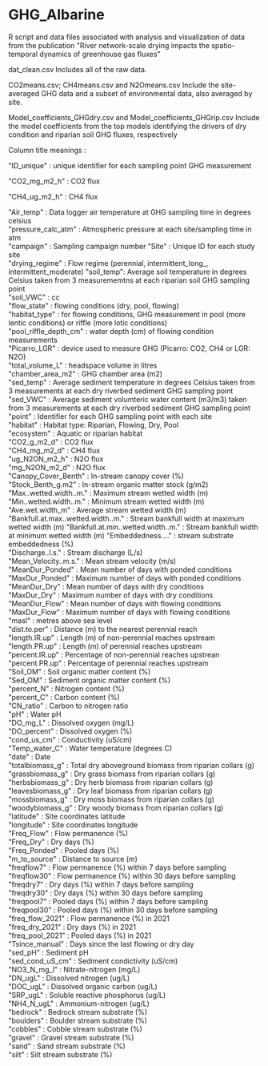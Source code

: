# GHG_Albarine
R script and data files associated with analysis and visualization of data from the publication "River network-scale drying impacts the spatio-temporal dynamics of greenhouse gas fluxes" 

dat_clean.csv
Includes all of the raw data. 

CO2means.csv; CH4means.csv and N2Omeans.csv
Include the site-averaged GHG data and a subset of environmental data, also averaged by site.

Model_coefficients_GHGdry.csv and Model_coefficients_GHGrip.csv
Include the model coefficients from the top models identifying the drivers of dry condition and riparian soil GHG fluxes, respectively 

Column title meanings : 

"ID_unique" : unique identifier for each sampling point GHG measurement  

"CO2_mg_m2_h" : CO2 flux 

"CH4_ug_m2_h" : CH4 flux 

"Air_temp" : Data logger air temperature at GHG sampling time in degrees celsius                    
"pressure_calc_atm" : Atmospheric pressure at each site/sampling time in atm                 
"campaign" : Sampling campaign number
"Site" : Unique ID for each study site                            
"drying_regime" : Flow regime (perennial, intermittent_long_, intermittent_moderate)
"soil_temp": Average soil temperature in degrees Celsius taken from 3 measurememtns at each riparian soil GHG sampling point                        
"soil_VWC" : cc  
"flow_state" : flowing conditions (dry, pool, flowing)                      
"habitat_type" : for flowing conditions, GHG measurement in pool (more lentic conditions) or riffle (more lotic conditions)                      
"pool_riffle_depth_cm"  : water depth (cm) of flowing condition measurements           
"Picarro_LGR" : device used to measure GHG (Picarro: CO2, CH4 or LGR: N2O)                     
"total_volume_L" : headspace volume in litres                  
"chamber_area_m2" : GHG chamber area (m2)                  
"sed_temp" :   Average sediment temperature in degrees Celsius taken from 3 measurements at each dry riverbed sediment GHG sampling point                      
"sed_VWC" : Average sediment volumteric water content (m3/m3) taken from 3 measurements at each dry riverbed sediment GHG sampling point                           
"point" : Identifier for each GHG sampling point with each site                           
"habitat" : Habitat type: Riparian, Flowing, Dry, Pool                          
"ecosystem"  : Aquatic or riparian habitat                      
"CO2_g_m2_d"   : CO2 flux                     
"CH4_mg_m2_d"  : CH4 flux                    
"ug_N2ON_m2_h" : N2O flux                    
"mg_N2ON_m2_d"  : N2O flux                    
"Canopy_Cover_Benth" : In-stream canopy cover (%)                
"Stock_Benth_g.m2"  : In-stream organic matter stock (g/m2)               
"Max..wetted.width..m."  : Maximum stream wetted width (m)          
"Min..wetted.width..m."  : Minimum stream wetted width (m)          
"Ave.wet.width_m"  : Average stream wetted width (m)                 
"Bankfull.at.max..wetted.width..m." : Stream bankfull width at maximum wetted width (m)
"Bankfull.at.min..wetted.width..m." : Stream bankfull width at minimum wetted width (m)
"Embeddedness...." : stream substrate embeddedness (%)                
"Discharge..l.s."  : Stream discharge (L/s)                 
"Mean_Velocity..m.s."   : Mean stream velocity (m/s)           
"MeanDur_Ponded"   : Mean number of days with ponded conditions                  
"MaxDur_Ponded"  : Maximum number of days with ponded conditions                  
"MeanDur_Dry"   : Mean number of days with dry conditions                    
"MaxDur_Dry"   : Maximum number of days with dry conditions                    
"MeanDur_Flow"  : Mean number of days with flowing conditions                     
"MaxDur_Flow"  : Maximum number of days with flowing conditions                    
"masl"  : metres above sea level                            
"dist.to.per"  : Distance (m) to the nearest perennial reach                     
"length.IR.up"  : Length (m) of non-perennial reaches upstream                    
"length.PR.up"  : Length (m) of perennial reaches upstream                   
"percent.IR.up"  : Percentage of non-perennial reaches upstrean                   
"percent.PR.up"  : Percentage of perennial reaches upstream                  
"Soil_OM" : Soil organic matter content (%)                          
"Sed_OM"  : Sediment organic matter content (%)                         
"percent_N"  : Nitrogen content (%)                       
"percent_C"  : Carbon content (%)                      
"CN_ratio"  : Carbon to nitrogen ratio                        
"pH"  : Water pH                             
"DO_mg_L"  : Dissolved oxygen (mg/L)                         
"DO_percent"  : Dissolved oxygen (%)                     
"cond_us_cm"   : Conductivity (uS/cm)                     
"Temp_water_C"   : Water temperature (degrees C)                  
"date"  : Date                            
"totalbiomass_g"  : Total dry aboveground biomass from riparian collars (g)                   
"grassbiomass_g"  : Dry grass biomass from riparian collars (g)                  
"herbsbiomass_g"  : Dry herb biomass from riparian collars (g)                 
"leavesbiomass_g"  : Dry leaf biomass from riparian collars (g)                
"mossbiomass_g"   : Dry moss biomass from riparian collars (g)                 
"woodybiomass_g"  : Dry woody biomass from riparian collars (g)                  
"latitude"  : Site coordinates latitude                       
"longitude"  : Site coordinates longitude                       
"Freq_Flow"  : Flow permanence (%)                      
"Freq_Dry"   : Dry days (%)                       
"Freq_Ponded"  : Pooled days (%)                    
"m_to_source"  : Distance to source (m)                     
"freqflow7" : Flow permanence (%) within 7 days before sampling                       
"freqflow30" : Flow permanence (%) within 30 days before sampling                       
"freqdry7"  : Dry days (%) within 7 days before sampling                       
"freqdry30"   : Dry days (%) within 30 days before sampling                      
"freqpool7"    : Pooled days (%) within 7 days before sampling                    
"freqpool30"   : Pooled days (%) within 30 days before sampling                     
"freq_flow_2021"   : Flow permanence (%) in 2021                
"freq_dry_2021"  : Dry days (%) in 2021                   
"freq_pool_2021"  : Pooled days (%) in 2021                 
"Tsince_manual"  : Days since the last flowing or dry day                   
"sed_pH"  :  Sediment pH                         
"sed_cond_uS_cm" : Sediment condictivity (uS/cm)                   
"NO3_N_mg_l"  : Nitrate-nitrogen (mg/L)                 
"DN_ugL"  : Dissolved nitrogen (ug/L)                          
"DOC_ugL"  : Dissolved organic carbon (ug/L)                        
"SRP_ugL"   :   Soluble reactive phosphorus (ug/L)                    
"NH4_N_ugL"  : Ammonium-nitrogen (ug/L)                      
"bedrock"  : Bedrock stream substrate (%)                         
"boulders"  : Boulder stream substrate (%)                       
"cobbles"   : Cobble stream substrate (%)                        
"gravel"  : Gravel stream substrate (%)                         
"sand" : Sand stream substrate (%)                             
"silt"   : Silt stream substrate (%)                           

